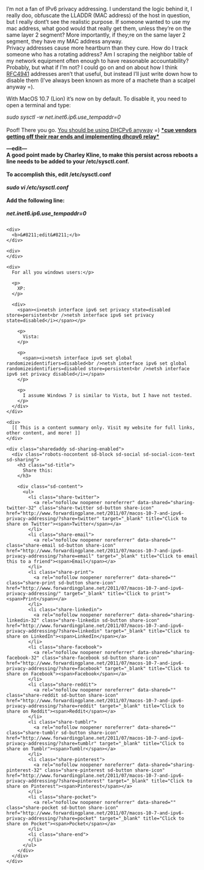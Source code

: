 I&#8217;m not a fan of IPv6 privacy addressing. I understand the logic behind it, I really doo, obfuscate the LLADDR (MAC address) of the host in question, but I really dont&#8217;t see the realistic purpose. If someone wanted to use my mac address, what good would that really get them, unless they&#8217;re on the same layer 2 segment? More importantly, if they;re on the same layer 2 segment, they have my MAC address anyway.  
Privacy addresses cause more heartburn than they cure. How do I track someone who has a rotating address? Am I scraping the neighbor table of my network equipment often enough to have reasonable accountability? Probably, but what if I&#8217;m not? I could go on and on about how I think [RFC4941](http://www.ietf.org/rfc/rfc4941.txt) addresses aren&#8217;t that useful, but instead I&#8217;ll just write down how to disable them (I&#8217;ve always been known as more of a machete than a scalpel anyway =).

With MacOS 10.7 (Lion) it&#8217;s now on by default. To disable it, you need to open a terminal and type:

<span><i>sudo sysctl -w net.inet6.ip6.use_tempaddr=0<br /></i></span>  
Poof! There you go.  [You should be using DHCPv6 anyway](http://tech.buraglio.com/2011/07/osx-107-lion-dhcpv6-client-working-with.html) =)  [](http://events.internet2.edu/2011/jt-uaf/agenda.cfm?go=session&id=10001852&event=1151)[**\*cue vendors getting off their rear ends and implementing dhcpv6 relay\***](http://events.internet2.edu/2011/jt-uaf/agenda.cfm?go=session&id=10001852&event=1151)

<div>
</div>

<div>
  <b>&#8212;edit&#8212;</b>
</div>

<div>
  <b>A good point made by Charley Kline, to make this persist across reboots a line needs to be added to your /etc/sysctl.conf. </b>
</div>

<div>
  <b><br /></b>
</div>

<div>
  <b>To accomplish this, edit /etc/sysctl.conf</b>
</div>

<div>
  <b><br /></b>
</div>

<div>
  <i><b>sudo vi /etc/sysctl.conf</b></i>
</div>

<div>
  <b><br /></b>
</div>

<div>
  <b>Add the following line:</b>
</div>

<div>
  <b><br /></b>
</div>

<div>
  <i><b>net.inet6.ip6.use_tempaddr=0</b></i>
</div>

<div>
  <span style="font-family: Helvetica, Arial, sans-serif; font-size: 13px; line-height: 17px; "><b></p> 
  
  <pre style="padding-top: 0px; padding-right: 0px; padding-bottom: 0px; padding-left: 0px; margin-top: 0px; margin-right: 0px; margin-bottom: 0px; margin-left: 0px; text-align: left; overflow-x: auto; overflow-y: auto; font-family: 'Courier New', Courier, monospace; line-height: 1.3; "></pre>
  
  <p>
    </b></span></div> 
    
    <div>
      <b>&#8211;edit&#8211;</b>
    </div>
    
    <div>
    </div>
    
    <div>
      For all you windows users:</p> 
      
      <p>
        XP:
      </p>
      
      <div>
        <span><i>netsh interface ipv6 set privacy state=disabled store=persistent<br />netsh interface ipv6 set privacy state=disabled</i></span></p> 
        
        <p>
          Vista:
        </p>
        
        <p>
          <span><i>netsh interface ipv6 set global randomizeidentifiers=disabled<br />netsh interface ipv6 set global randomizeidentifiers=disabled store=persistent<br />netsh interface ipv6 set privacy disabled</i></span>
        </p>
        
        <p>
          I assume Windows 7 is similar to Vista, but I have not tested.
        </p>
      </div>
    </div>
    
    <div>
      [[ This is a content summary only. Visit my website for full links, other content, and more! ]]
    </div>
    
    <div class="sharedaddy sd-sharing-enabled">
      <div class="robots-nocontent sd-block sd-social sd-social-icon-text sd-sharing">
        <h3 class="sd-title">
          Share this:
        </h3>
        
        <div class="sd-content">
          <ul>
            <li class="share-twitter">
              <a rel="nofollow noopener noreferrer" data-shared="sharing-twitter-32" class="share-twitter sd-button share-icon" href="http://www.forwardingplane.net/2011/07/macos-10-7-and-ipv6-privacy-addressing/?share=twitter" target="_blank" title="Click to share on Twitter"><span>Twitter</span></a>
            </li>
            <li class="share-email">
              <a rel="nofollow noopener noreferrer" data-shared="" class="share-email sd-button share-icon" href="http://www.forwardingplane.net/2011/07/macos-10-7-and-ipv6-privacy-addressing/?share=email" target="_blank" title="Click to email this to a friend"><span>Email</span></a>
            </li>
            <li class="share-print">
              <a rel="nofollow noopener noreferrer" data-shared="" class="share-print sd-button share-icon" href="http://www.forwardingplane.net/2011/07/macos-10-7-and-ipv6-privacy-addressing/" target="_blank" title="Click to print"><span>Print</span></a>
            </li>
            <li class="share-linkedin">
              <a rel="nofollow noopener noreferrer" data-shared="sharing-linkedin-32" class="share-linkedin sd-button share-icon" href="http://www.forwardingplane.net/2011/07/macos-10-7-and-ipv6-privacy-addressing/?share=linkedin" target="_blank" title="Click to share on LinkedIn"><span>LinkedIn</span></a>
            </li>
            <li class="share-facebook">
              <a rel="nofollow noopener noreferrer" data-shared="sharing-facebook-32" class="share-facebook sd-button share-icon" href="http://www.forwardingplane.net/2011/07/macos-10-7-and-ipv6-privacy-addressing/?share=facebook" target="_blank" title="Click to share on Facebook"><span>Facebook</span></a>
            </li>
            <li class="share-reddit">
              <a rel="nofollow noopener noreferrer" data-shared="" class="share-reddit sd-button share-icon" href="http://www.forwardingplane.net/2011/07/macos-10-7-and-ipv6-privacy-addressing/?share=reddit" target="_blank" title="Click to share on Reddit"><span>Reddit</span></a>
            </li>
            <li class="share-tumblr">
              <a rel="nofollow noopener noreferrer" data-shared="" class="share-tumblr sd-button share-icon" href="http://www.forwardingplane.net/2011/07/macos-10-7-and-ipv6-privacy-addressing/?share=tumblr" target="_blank" title="Click to share on Tumblr"><span>Tumblr</span></a>
            </li>
            <li class="share-pinterest">
              <a rel="nofollow noopener noreferrer" data-shared="sharing-pinterest-32" class="share-pinterest sd-button share-icon" href="http://www.forwardingplane.net/2011/07/macos-10-7-and-ipv6-privacy-addressing/?share=pinterest" target="_blank" title="Click to share on Pinterest"><span>Pinterest</span></a>
            </li>
            <li class="share-pocket">
              <a rel="nofollow noopener noreferrer" data-shared="" class="share-pocket sd-button share-icon" href="http://www.forwardingplane.net/2011/07/macos-10-7-and-ipv6-privacy-addressing/?share=pocket" target="_blank" title="Click to share on Pocket"><span>Pocket</span></a>
            </li>
            <li class="share-end">
            </li>
          </ul>
        </div>
      </div>
    </div>

